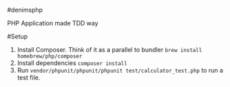 #denimsphp

PHP Application made TDD way

#Setup
1. Install Composer. Think of it as a parallel to bundler `brew install homebrew/php/composer`
2. Install dependencies `composer install`
3. Run `vendor/phpunit/phpunit/phpunit test/calculator_test.php` to run
   a test file.

